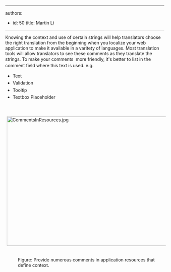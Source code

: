 

---
authors:
  - id: 50
    title: Martin Li
---




<span class='intro'> <p>Knowing the context and use of certain strings will help translators choose the right translation from the beginning when you localize your web application to make it available in a varitety of languages. Most translation tools will allow translators to see these comments as they translate the strings.&#160;To make your&#160;<span style="line-height&#58;20.7999992370605px;">comments &#160;</span>more friendly, it's better to list in the comment field where this text is used. e.g.<br></p><ul class="p1"><li><span style="line-height&#58;1.6;">​Text</span></li><li><span style="line-height&#58;1.6;">Validation<br></span></li><li><span style="line-height&#58;1.6;">Tooltip<br></span></li><li><span style="line-height&#58;1.6;">Textbox Placeholder​</span></li></ul><p><br></p> </span>

<img alt="CommentsInResources.jpg" src="/PublishingImages/CommentsInResources.jpg" style="margin&#58;5px;width&#58;778px;height&#58;409px;" />&#160;<dd>Figure&#58;&#160;Provide numerous comments in application resources that define context. ​</dd>


